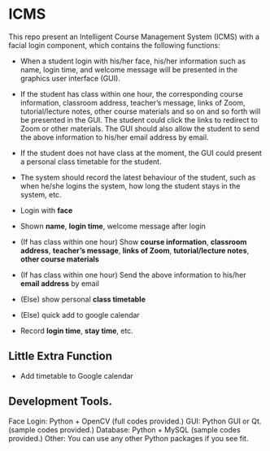 # ICMS

This repo present an Intelligent Course Management System (ICMS) with a facial login component, which contains the following functions:

- When a student login with his/her face, his/her information such as name, login time, and welcome message will be presented in the graphics user interface (GUI).
- If the student has class within one hour, the corresponding course information, classroom address, teacher’s message, links of Zoom, tutorial/lecture notes, other course materials and so on and so forth will be presented in the GUI. The student could click the links to redirect to Zoom or other materials. The GUI should also allow the student to send the above information to his/her email address by email.
- If the student does not have class at the moment, the GUI could present a personal class timetable for the student.
- The system should record the latest behaviour of the student, such as when he/she logins the system, how long the student stays in the system, etc.

- Login with **face**
- Shown **name**, **login time**, welcome message after login
- (If has class within one hour) Show **course information**, **classroom address**, **teacher’s message**, **links of Zoom**, **tutorial/lecture notes**, **other course materials**
- (If has class within one hour) Send the above information to his/her **email address** by email
- (Else) show personal **class timetable**
- (Else) quick add to google calendar
- Record **login time**, **stay time**, etc.

## Little Extra Function
- Add timetable to Google calendar

## Development Tools.
Face Login: Python + OpenCV (full codes provided.)
GUI: Python GUI or Qt. (sample codes provided.)
Database: Python + MySQL (sample codes provided.)
Other: You can use any other Python packages if you see fit.
